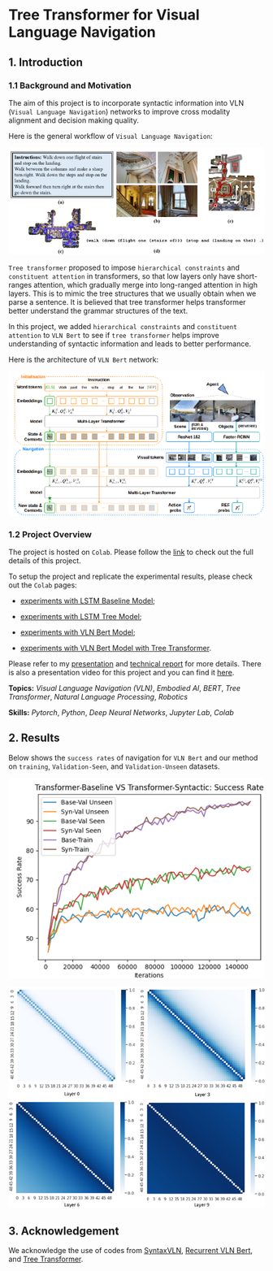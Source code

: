 # Tree Transformer for Visual Language Navigation

## 1. Introduction

### 1.1 Background and Motivation

The aim of this project is to incorporate syntactic information into VLN (`Visual Language Navigation`) networks to improve cross modality alignment and decision making quality.

Here is the general workflow of `Visual Language Navigation`:

![VLN Workflow](/demo/VLNWorkflow.png)

`Tree transformer` proposed to impose `hierarchical constraints` and `constituent attention` in transformers, so that low layers only have short-ranges attention, which gradually merge into long-ranged attention in high layers. This is to mimic the tree structures that we usually obtain when we parse a sentence. It is believed that tree transformer helps transformer better understand the grammar structures of the text.

In this project, we added `hierarchical constraints` and `constituent attention` to `VLN Bert` to see if `tree transformer` helps improve understanding of syntactic information and leads to better performance.

Here is the architecture of `VLN Bert` network:

![VLNBert](/demo/VLNBert.png)

### 1.2 Project Overview

The project is hosted on `Colab`. Please follow the [link](https://drive.google.com/drive/folders/11PMBFEDVkjrm4O2td1NitIy0Z41TFcSh?usp=sharing) to check out the full details of this project.

To setup the project and replicate the experimental results, please check out the `Colab` pages: 

- [experiments with LSTM Baseline Model](https://colab.research.google.com/drive/1ii_f83InJxKFnvwDk3n0w8eNeEulwv83?usp=sharing);
  
- [experiments with LSTM Tree Model](https://colab.research.google.com/drive/1u_vp1ye6PqmSCn7WsZT5uW3_-2PV7KBW?usp=sharing);
  
- [experiments with VLN Bert Model](https://colab.research.google.com/drive/1zdbEnWL8yf7YFZpsNqNtYsdCXYLTTSWU?usp=sharing);
  
- [experiments with VLN Bert Model with Tree Transformer](https://colab.research.google.com/drive/1i0L6nzryegeVfYneaiRTM_JblJ65DWhk?usp=sharing).

Please refer to my [presentation](/demo/CMPT_713_Final_Report.pdf) and [technical report](/demo/Syntactic_Aware_Cross_Modality_Alignment_for_Vision_Language.pdf) for more details. There is also a presentation video for this project and you can find it [here](https://youtu.be/hAMiFiiKHzI).

**Topics:** _Visual Language Navigation (VLN)_, _Embodied AI_, _BERT_, _Tree Transformer_, _Natural Language Processing_, _Robotics_

**Skills:** _Pytorch_, _Python_, _Deep Neural Networks_, _Jupyter Lab_, _Colab_

## 2. Results

Below shows the `success rates` of navigation for `VLN Bert` and our method on `training`, `Validation-Seen`, and `Validation-Unseen` datasets.

![](/demo/SuccessRate.png)

![](/demo/SelfAttention.png)

## 3. Acknowledgement

We acknowledge the use of codes from [SyntaxVLN](https://github.com/jialuli-luka/SyntaxVLN), [Recurrent VLN Bert](https://github.com/YicongHong/Recurrent-VLN-BERT), and [Tree Transformer](https://github.com/yaushian/Tree-Transformer).
